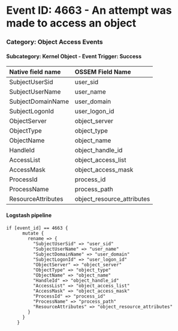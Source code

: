 # Event ID: 4663 -  An attempt was made to access an object
### Category: Object Access Events
#### Subcategory: Kernel Object - Event Trigger: Success

|Native field name            |OSSEM Field Name                   |
|:----------------------------|:----------------------------------|
| SubjectUserSid              | user_sid                          |
| SubjectUserName             | user_name                         | 
| SubjectDomainName           | user_domain                       |
| SubjectLogonId              | user_logon_id                     |
| ObjectServer                | object_server                     | 
| ObjectType                  | object_type                       |
| ObjectName                  | object_name                       |
| HandleId                    | object_handle_id                  | 
| AccessList                  | object_access_list                |
| AccessMask                  | object_access_mask                |
| ProcessId                   | process_id                        |
| ProcessName                 | process_path                      |
| ResourceAttributes          | object_resource_attributes        |


#### Logstash pipeline

```
if [event_id] == 4663 {
      mutate {
        rename => {
          "SubjectUserSid" => "user_sid"
          "SubjectUserName" => "user_name"
          "SubjectDomainName" => "user_domain"
          "SubjectLogonId" => "user_logon_id"
          "ObjectServer" => "object_server"
          "ObjectType" => "object_type"
          "ObjectName" => "object_name"
          "HandleId" => "object_handle_id"
          "AccessList" => "object_access_list"
          "AccessMask" => "object_access_mask"
          "ProcessId" => "process_id"
          "ProcessName" => "process_path"
          "ResourceAttributes" => "object_resource_attributes"
        }
      }
    }
```